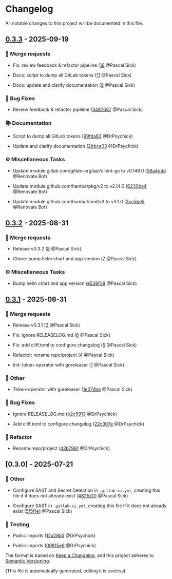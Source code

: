 # Changelog

All notable changes to this project will be documented in this file.
## [0.3.3] - 2025-09-19

### <!-- 0 -->🚀 Merge requests

- Fix: review feedback & refactor pipeline ([16](https://gitlab.com/sickit/token-operator/-/merge_requests/16) @Pascal Sick)

- Docs: script to dump all GitLab tokens ([11](https://gitlab.com/sickit/token-operator/-/merge_requests/11) @Pascal Sick)

- Docs: update and clarify documentation ([9](https://gitlab.com/sickit/token-operator/-/merge_requests/9) @Pascal Sick)


### <!-- 2 -->🐛 Bug Fixes

- Review feedback & refactor pipeline ([3487687](https://gitlab.com/sickit/token-operator/-/commit/34876875a04fa9d488a347e4fd67e4dd28910985) @Pascal Sick)


### <!-- 4 -->📚 Documentation

- Script to dump all GitLab tokens ([99fda83](https://gitlab.com/sickit/token-operator/-/commit/99fda83ac18cdf8acc672a7dd61081903fd498e2) @DrPsychick)

- Update and clarify documentation ([2bbca03](https://gitlab.com/sickit/token-operator/-/commit/2bbca03121b4bf6406e37ad2d9b2031f7e84480d) @DrPsychick)


### <!-- 8 -->⚙️ Miscellaneous Tasks

- Update module gitlab.com/gitlab-org/api/client-go to v0.146.0 ([58a4dde](https://gitlab.com/sickit/token-operator/-/commit/58a4dde6ca92141180ebe9029254c1cbd5c8a131) @Renovate Bot)

- Update module github.com/hamba/pkg/v2 to v2.14.0 ([6230ba4](https://gitlab.com/sickit/token-operator/-/commit/6230ba48652867c55af9aeeea335fec0d55cb5a3) @Renovate Bot)

- Update module github.com/hamba/cmd/v3 to v3.1.0 ([3cc5be5](https://gitlab.com/sickit/token-operator/-/commit/3cc5be5f9651e70430c44aa1205691c77a32c902) @Renovate Bot)


## [0.3.2] - 2025-08-31

### <!-- 0 -->🚀 Merge requests

- Release v0.3.2 ([8](https://gitlab.com/sickit/token-operator/-/merge_requests/8) @Pascal Sick)

- Chore: bump helm chart and app version ([7](https://gitlab.com/sickit/token-operator/-/merge_requests/7) @Pascal Sick)


### <!-- 8 -->⚙️ Miscellaneous Tasks

- Bump helm chart and app version ([e539f38](https://gitlab.com/sickit/token-operator/-/commit/e539f38d6532a1f1c15029574cbfd6fb9450dd4b) @Pascal Sick)


## [0.3.1] - 2025-08-31

### <!-- 0 -->🚀 Merge requests

- Release v0.3.1 ([3](https://gitlab.com/sickit/token-operator/-/merge_requests/3) @Pascal Sick)

- Fix: ignore RELEASELOG.md ([6](https://gitlab.com/sickit/token-operator/-/merge_requests/6) @Pascal Sick)

- Fix: add cliff.toml to configure changelog ([5](https://gitlab.com/sickit/token-operator/-/merge_requests/5) @Pascal Sick)

- Refactor: rename repo/project ([4](https://gitlab.com/sickit/token-operator/-/merge_requests/4) @Pascal Sick)

- Init: token-operator with goreleaser ([1](https://gitlab.com/sickit/token-operator/-/merge_requests/1) @Pascal Sick)


### <!-- 11 -->💼 Other

- Token-operator with goreleaser ([1e374be](https://gitlab.com/sickit/token-operator/-/commit/1e374be4a5ad5081cb85eff172fc257a55433f02) @Pascal Sick)


### <!-- 2 -->🐛 Bug Fixes

- Ignore RELEASELOG.md ([b2c9913](https://gitlab.com/sickit/token-operator/-/commit/b2c99131ecc9f4f627a6e4a894847a3b670a445f) @DrPsychick)

- Add cliff.toml to configure changelog ([22c367e](https://gitlab.com/sickit/token-operator/-/commit/22c367e13a3b39e399091834c85ffc10bfefd494) @DrPsychick)


### <!-- 3 -->🚜 Refactor

- Rename repo/project ([d3b7981](https://gitlab.com/sickit/token-operator/-/commit/d3b7981d1b2ebe1130edadd4c436041f529697b0) @DrPsychick)


## [0.3.0] - 2025-07-21

### <!-- 11 -->💼 Other

- Configure SAST and Secret Detection in `.gitlab-ci.yml`, creating this file if it does not already exist ([482fb20](https://gitlab.com/sickit/token-operator/-/commit/482fb2048c07570b2c0e24fbe60bc74347b45b8c) @Pascal Sick)

- Configure SAST in `.gitlab-ci.yml`, creating this file if it does not already exist ([5f5f1e1](https://gitlab.com/sickit/token-operator/-/commit/5f5f1e1f5a6fd46c93315af4d5af0ccfae6b4db1) @Pascal Sick)


### <!-- 7 -->🧪 Testing

- Public imports ([12a28b5](https://gitlab.com/sickit/token-operator/-/commit/12a28b5c818cefc6ffa15163d48071fb5bfb0a64) @DrPsychick)

- Public imports ([09815e6](https://gitlab.com/sickit/token-operator/-/commit/09815e6dca2250d9435a03d306e9f24bf490439b) @DrPsychick)


[0.3.3]: https://gitlab.com/sickit/token-operator/-/compare/v0.3.2..v0.3.3
[0.3.2]: https://gitlab.com/sickit/token-operator/-/compare/v0.3.1..v0.3.2
[0.3.1]: https://gitlab.com/sickit/token-operator/-/compare/v0.3.0..v0.3.1


The format is based on [Keep a Changelog](https://keepachangelog.com/en/1.0.0/),
and this project adheres to [Semantic Versioning](https://semver.org/spec/v2.0.0.html).


(This file is automatically generated, editing it is useless)
<!-- generated by git-cliff -->
